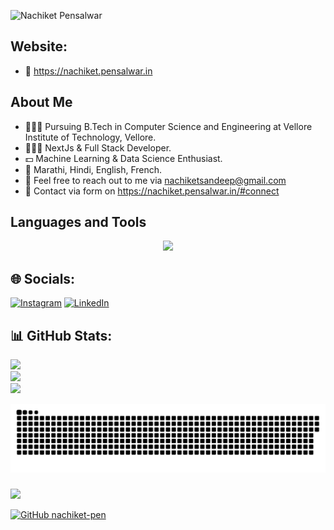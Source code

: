 
![Nachiket Pensalwar](https://github.com/NaChIkEt-pen/NaChIkEt-pen/assets/116742714/0b9c7dfa-e0ea-4c6a-966a-8eb84e5c0029)
## Website: 
- 🔗 https://nachiket.pensalwar.in
## About Me
- 🧑🏼‍🎓 Pursuing B.Tech in Computer Science and Engineering at Vellore Institute of Technology, Vellore.
- 👨🏼‍💻 NextJs & Full Stack Developer.
- 💵 Machine Learning & Data Science Enthusiast.
- 📒 Marathi, Hindi, English, French.
- 📧 Feel free to reach out to me via nachiketsandeep@gmail.com
- 🔗 Contact via form on https://nachiket.pensalwar.in/#connect
  
## Languages and Tools
<p align="center">
<!--   <a href="https://skillicons.dev" style="display: inline-block;">
    <img src="https://skillicons.dev/icons?i=git,py,c,cpp,java,html,css,javascript,bootstrap,tailwind,react,nextjs,nodejs,docker,mysql,express,linux,vite,prisma,aws,azure,qt,mongo&perline=10" />
  </a> -->
  <a href="https://go-skill-icons.vercel.app/" >
    <img src="https://go-skill-icons.vercel.app/api/icons?i=git,py,c,cpp,java,html,css,javascript,chrome,flask,bootstrap,tailwind,react,nextjs,nodejs,docker,mysql,express,postman,linux,vite,prisma,aws,azure,qt,mongo,numpy,opencv,pandas,streamlit,kaggle,pbi,matplotlib,seaborn,sequelize,androidstudio,kotlin,flutter,jetpackcompose,arduino,figma,ollama,gemini,chatgpt,langchain,firebase,postgresql,gitlab,solidity,daisyui&perline=10" />
  </a>
</p>
<!-- https://github.com/lelouchfr/skill-icons -->


## 🌐 Socials:
[![Instagram](https://img.shields.io/badge/Instagram-%23E4405F.svg?logo=Instagram&logoColor=white)](https://www.instagram.com/nachiketpensalwar/) [![LinkedIn](https://img.shields.io/badge/LinkedIn-%230077B5.svg?logo=linkedin&logoColor=white)](https://linkedin.com/in/nachiketpensalwar)

## 📊 GitHub Stats:
![](https://github-readme-stats.vercel.app/api?username=NaChIkEt-pen&theme=onedark&hide_border=false&include_all_commits=false&count_private=false)<br/>
![](https://github-readme-streak-stats.herokuapp.com/?user=NaChIkEt-pen&theme=onedark&hide_border=false)<br/>
![](https://github-readme-stats.vercel.app/api/top-langs/?username=NaChIkEt-pen&theme=onedark&hide_border=false&include_all_commits=false&count_private=false&layout=compact)

<p align="center">
   <img src="https://github.com/eshan1925/eshan1925/blob/output/github-contribution-grid-snake.svg" alt="snake">
</p>

###
![](https://visitor-badge.laobi.icu/badge?page_id=nachiket-pen.nachiket-pen)

[![GitHub nachiket-pen](https://img.shields.io/github/followers/nachiket-pen?label=followers&logo=Github)](https://github.com/nachiket-pen)
